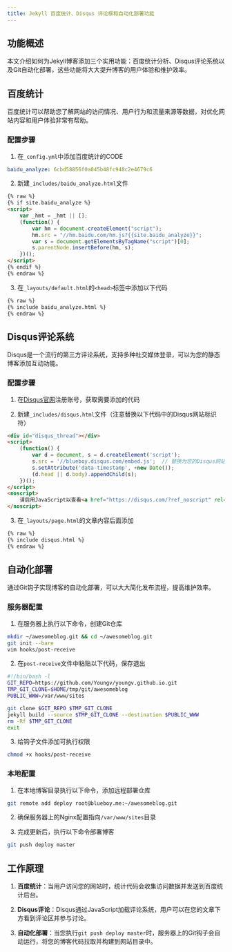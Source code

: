 ```yaml
---
title: Jekyll 百度统计、Disqus 评论框和自动化部署功能
---
```


## 功能概述

本文介绍如何为Jekyll博客添加三个实用功能：百度统计分析、Disqus评论系统以及Git自动化部署，这些功能将大大提升博客的用户体验和维护效率。

## 百度统计

百度统计可以帮助您了解网站的访问情况、用户行为和流量来源等数据，对优化网站内容和用户体验非常有帮助。

### 配置步骤

1. 在`_config.yml`中添加百度统计的CODE

```yaml
baidu_analyze: 6cbd58856f0a045b48fc948c2e4679c6
```

2. 新建`_includes/baidu_analyze.html`文件

```html
{% raw %}
{% if site.baidu_analyze %}
<script>
    var _hmt = _hmt || [];
    (function() {
        var hm = document.createElement("script");
        hm.src = "//hm.baidu.com/hm.js?{{site.baidu_analyze}}";
        var s = document.getElementsByTagName("script")[0];
        s.parentNode.insertBefore(hm, s);
    })();
</script>
{% endif %}
{% endraw %}
```

3. 在`_layouts/default.html`的`<head>`标签中添加以下代码

```html
{% raw %}
{% include baidu_analyze.html %}
{% endraw %}
```

## Disqus评论系统

Disqus是一个流行的第三方评论系统，支持多种社交媒体登录，可以为您的静态博客添加互动功能。

### 配置步骤

1. 在[Disqus官网](https://disqus.com/)注册账号，获取需要添加的代码

2. 新建`_includes/disqus.html`文件（注意替换以下代码中的Disqus网站标识符）

```html
<div id="disqus_thread"></div>
<script>
    (function() {
        var d = document, s = d.createElement('script');
        s.src = '//blueboy.disqus.com/embed.js';  // 替换为您的Disqus网站标识符
        s.setAttribute('data-timestamp', +new Date());
        (d.head || d.body).appendChild(s);
    })();
</script>
<noscript>
    请启用JavaScript以查看<a href="https://disqus.com/?ref_noscript" rel="nofollow">由Disqus提供的评论。</a>
</noscript>
```

3. 在`_layouts/page.html`的文章内容后面添加

```html
{% raw %}
{% include disqus.html %}
{% endraw %}
```

## 自动化部署

通过Git钩子实现博客的自动化部署，可以大大简化发布流程，提高维护效率。

### 服务器配置

1. 在服务器上执行以下命令，创建Git仓库

```bash
mkdir ~/awesomeblog.git && cd ~/awesomeblog.git
git init --bare
vim hooks/post-receive
```

2. 在`post-receive`文件中粘贴以下代码，保存退出

```bash
#!/bin/bash -l
GIT_REPO=https://github.com/Youngv/youngv.github.io.git
TMP_GIT_CLONE=$HOME/tmp/git/awesomeblog
PUBLIC_WWW=/var/www/sites

git clone $GIT_REPO $TMP_GIT_CLONE
jekyll build --source $TMP_GIT_CLONE --destination $PUBLIC_WWW
rm -Rf $TMP_GIT_CLONE
exit
```

3. 给钩子文件添加可执行权限

```bash
chmod +x hooks/post-receive
```

### 本地配置

1. 在本地博客目录执行以下命令，添加远程部署仓库

```bash
git remote add deploy root@blueboy.me:~/awesomeblog.git
```

2. 确保服务器上的Nginx配置指向`/var/www/sites`目录

3. 完成更新后，执行以下命令部署博客

```bash
git push deploy master
```

## 工作原理

1. **百度统计**：当用户访问您的网站时，统计代码会收集访问数据并发送到百度统计后台。

2. **Disqus评论**：Disqus通过JavaScript加载评论系统，用户可以在您的文章下方看到评论区并参与讨论。

3. **自动化部署**：当您执行`git push deploy master`时，服务器上的Git钩子会自动运行，将您的博客代码拉取并构建到网站目录中。

